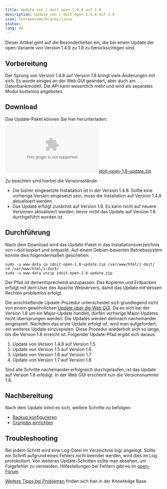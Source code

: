 ```yaml
---
title: Update von i-doit open 1.4.8 auf 1.8
description: Update von i-doit open 1.4.8 auf 1.8
icon: fontawesome/brands/linux
status:
lang: de
---
```


Dieser Artikel geht auf die Besonderheiten ein, die bei einem Update der open-Variante von Version 1.4.8 zu 1.8 zu berücksichtigen sind.

Vorbereitung
------------

Der Sprung von Version 1.4.8 auf Version 1.8 bringt viele Änderungen mit sich. Es wurde einiges an der Web GUI geändert, aber auch am Datenbankmodell. Die API kann wesentlich mehr und wird als separates Modul kostenlos angeboten.

Download
--------

Das Update-Paket können Sie hier herunterladen:

[![](../assets/downloads/idoit-open-1.8-update.zip)idoit-open-1.8-update.zip](../assets/downloads/idoit-open-1.8-update.zip)

Zu beachten sind hierbei die Versionsstände:

*   Die bisher eingesetzte Installation ist in der Version 1.4.8. Sollte eine vorherige Version eingesetzt sein, muss die Installation auf Version 1.4.8 aktualisiert werden.
*   Das Update erfolgt zunächst auf Version 1.8. Es kann nicht auf neuere Versionen aktualisiert werden, bevor nicht das Update auf Version 1.8 durchgeführt worden ist.

Durchführung
------------

Nach dem Download wird das Update-Paket in das Installationsverzeichnis von i-doit kopiert und entpackt. Auf einem Debian-basierten Betriebssystem könnte dies folgendermaßen geschehen:


    sudo -u www-data cp idoit-open-1.8-update.zip /var/www/html/i-doit/
    cd /var/www/html/i-doit/
    sudo -u www-data unzip idoit-open-1.8-update.zip

Der Pfad ist dementsprechend anzupassen. Das Kopieren und Entpacken erfolgt mit dem User des Apache Webservers, damit das Update mit dessen Rechten problemlos erfolgt.

Die anschließende Update-Prozedur unterscheidet sich grundlegend nicht von einem gewöhnlichen [Update über die Web GUI](../wartung-und-betrieb/update-einspielen.md). Da es sich bei der Version 1.8 um ein Major-Update handelt, dürfen vorherige Major-Updates nicht übersprungen werden. Die Updates werden demnach nacheinander eingespielt. Nachdem das erste Update erfolgt ist, wird man aufgefordert, ein weiteres Update einzuspielen. Diese Prozedur wiederholt sich so lange, bis die Version 1.8 erreicht ist. Folgender Update-Pfad ergibt sich daraus:

1.  Update von Version 1.4.8 auf Version 1.5
2.  Update von Version 1.5 auf Version 1.6
3.  Update von Version 1.6 auf Version 1.7
4.  Update von Version 1.7 auf Version 1.8

Sind alle Schritte nacheinander erfolgreich durchgelaufen, ist das Update auf Version 1.8 erledigt. In der Web GUI erscheint nun die Versionsnummer 1.8.

Nachbereitung
-------------

Nach dem Update lohnt es sich, weitere Schritte zu befolgen:

*   [Backup konfigurieren](../wartung-und-betrieb/daten-sichern-und-wiederherstellen/index.md)
*   [Cronjobs einrichten](../automatisierung-und-integration/cli/index.md)

Troubleshooting
---------------

Bei jedem Schritt wird eine Log-Datei im Verzeichnis log/ angelegt. Sollte ein Schritt aufgrund eines Fehlers nicht beendet werden, wird dies im Log protokolliert. Von weiteren Update-Schritten sollte man absehen, um Folgefehler zu vermeiden. Hilfestellungen bei Fehlern gibt es im [open-Forum](https://forum.i-doit.org/).

[Weitere Tipps bei Problemen](../administration/troubleshooting/index.md) finden sich hier in der Knowledge Base.
